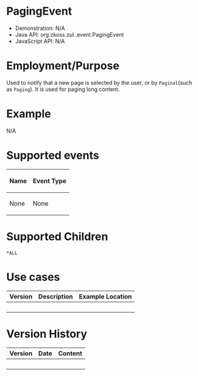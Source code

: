 

# PagingEvent

- Demonstration: N/A
- Java API: <javadoc>org.zkoss.zul..event.PagingEvent</javadoc>
- JavaScript API: N/A

# Employment/Purpose

Used to notify that a new page is selected by the user, or by
`Paginal`(such as `Paging`). It is used for paging long content.

# Example

N/A

# Supported events

<table>
<thead>
<tr class="header">
<th><center>
<p>Name</p>
</center></th>
<th><center>
<p>Event Type</p>
</center></th>
</tr>
</thead>
<tbody>
<tr class="odd">
<td><p>None</p></td>
<td><p>None</p></td>
</tr>
</tbody>
</table>

# Supported Children

`*ALL`

# Use cases

| Version | Description | Example Location |
|---------|-------------|------------------|
|         |             |                  |

# Version History

| Version | Date | Content |
|---------|------|---------|
|         |      |         |


